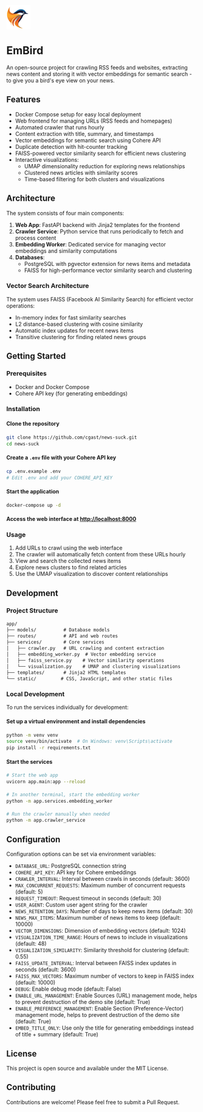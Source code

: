 <img src="app/static/img/EmBird-logo.png" alt="EmBird logo" width="64" height="64" style="display: block; margin: 20px 0;">

# EmBird

An open-source project for crawling RSS feeds and websites, extracting news content and storing it with vector embeddings for semantic search - to give you a bird's eye view on your news.

## Features

- Docker Compose setup for easy local deployment
- Web frontend for managing URLs (RSS feeds and homepages)
- Automated crawler that runs hourly
- Content extraction with title, summary, and timestamps
- Vector embeddings for semantic search using Cohere API
- Duplicate detection with hit-counter tracking
- FAISS-powered vector similarity search for efficient news clustering
- Interactive visualizations:
  - UMAP dimensionality reduction for exploring news relationships
  - Clustered news articles with similarity scores
  - Time-based filtering for both clusters and visualizations

## Architecture

The system consists of four main components:

1. **Web App**: FastAPI backend with Jinja2 templates for the frontend
2. **Crawler Service**: Python service that runs periodically to fetch and process content
3. **Embedding Worker**: Dedicated service for managing vector embeddings and similarity computations
4. **Databases**:
   - PostgreSQL with pgvector extension for news items and metadata
   - FAISS for high-performance vector similarity search and clustering

### Vector Search Architecture

The system uses FAISS (Facebook AI Similarity Search) for efficient vector operations:
- In-memory index for fast similarity searches
- L2 distance-based clustering with cosine similarity
- Automatic index updates for recent news items
- Transitive clustering for finding related news groups

## Getting Started

### Prerequisites

- Docker and Docker Compose
- Cohere API key (for generating embeddings)

### Installation

#### Clone the repository

```bash
git clone https://github.com/cgast/news-suck.git
cd news-suck
```

#### Create a `.env` file with your Cohere API key

```bash
cp .env.example .env
# Edit .env and add your COHERE_API_KEY
```

#### Start the application

```bash
docker-compose up -d
```

#### Access the web interface at [http://localhost:8000](http://localhost:8000)

### Usage

1. Add URLs to crawl using the web interface
2. The crawler will automatically fetch content from these URLs hourly
3. View and search the collected news items
4. Explore news clusters to find related articles
5. Use the UMAP visualization to discover content relationships

## Development

### Project Structure

```
app/
├── models/          # Database models
├── routes/          # API and web routes
├── services/        # Core services
│   ├── crawler.py   # URL crawling and content extraction
│   ├── embedding_worker.py  # Vector embedding service
│   ├── faiss_service.py    # Vector similarity operations
│   └── visualization.py    # UMAP and clustering visualizations
├── templates/       # Jinja2 HTML templates
└── static/         # CSS, JavaScript, and other static files
```

### Local Development

To run the services individually for development:

#### Set up a virtual environment and install dependencies

```bash
python -m venv venv
source venv/bin/activate  # On Windows: venv\Scripts\activate
pip install -r requirements.txt
```

#### Start the services

```bash
# Start the web app
uvicorn app.main:app --reload

# In another terminal, start the embedding worker
python -m app.services.embedding_worker

# Run the crawler manually when needed
python -m app.crawler_service
```

## Configuration

Configuration options can be set via environment variables:

- `DATABASE_URL`: PostgreSQL connection string
- `COHERE_API_KEY`: API key for Cohere embeddings
- `CRAWLER_INTERVAL`: Interval between crawls in seconds (default: 3600)
- `MAX_CONCURRENT_REQUESTS`: Maximum number of concurrent requests (default: 5)
- `REQUEST_TIMEOUT`: Request timeout in seconds (default: 30)
- `USER_AGENT`: Custom user agent string for the crawler
- `NEWS_RETENTION_DAYS`: Number of days to keep news items (default: 30)
- `NEWS_MAX_ITEMS`: Maximum number of news items to keep (default: 10000)
- `VECTOR_DIMENSIONS`: Dimension of embedding vectors (default: 1024)
- `VISUALIZATION_TIME_RANGE`: Hours of news to include in visualizations (default: 48)
- `VISUALIZATION_SIMILARITY`: Similarity threshold for clustering (default: 0.55)
- `FAISS_UPDATE_INTERVAL`: Interval between FAISS index updates in seconds (default: 3600)
- `FAISS_MAX_VECTORS`: Maximum number of vectors to keep in FAISS index (default: 10000)
- `DEBUG`: Enable debug mode (default: False)
- `ENABLE_URL_MANAGEMENT`: Enable Sources (URL) management mode, helps to prevent destruction of the demo site (default: True)
- `ENABLE_PREFERENCE_MANAGEMENT`: Enable Section (Preference-Vector) management mode, helps to prevent destruction of the demo site (default: True)
- `EMBED_TITLE_ONLY`: Use only the title for generating embeddings instead of title + summary (default: True)

## License

This project is open source and available under the MIT License.

## Contributing

Contributions are welcome! Please feel free to submit a Pull Request.
